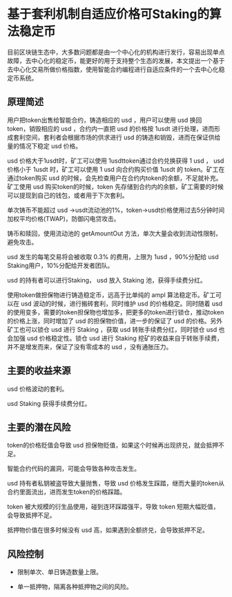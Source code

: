 # 基于套利机制自适应价格可Staking的算法稳定币

目前区块链生态中，大多数问题都是由一个中心化的机构进行发行，容易出现单点故障，去中心化的稳定币，能更好的用于支持整个生态的发展，本文提出一个基于去中心化交易所做价格指数，使用智能合约编程进行自适应条件的一个去中心化稳定币系统。

## 原理简述

用户把token出售给智能合约，铸造相应的 usd ，用户可以使用 usd 换回 token，销毁相应的  usd ，合约内一直把 usd 的价格按 1usdt 进行处理，进而形成套利空间，套利者会根据市场的供求进行 usd 的铸造和销毁，进而在保证供给量的情况下稳定 usd 价格。

 usd 价格大于1usdt时，矿工可以使用 1usdttoken通过合约兑换获得 1 usd ， usd  价格小于 1usdt 时，矿工可以使用 1 usd  向合约购买价值 1usdt 的 token。矿工在通过token购买 usd 的时候，会先检查用户在合约内token的余额，不足就补充。矿工使用 usd 购买token的时候，token 先存储到合约内的余额，矿工需要的时候可以提现到自己的钱包，或者用于下次套利。

单次铸币不能超过 usd ->usdt流动池的1%，token->usdt价格使用过去5分钟时间加权平均价格(TWAP)，防御闪电贷攻击。

铸币和赎回，使用流动池的 getAmountOut 方法，单次大量会收到流动性限制，避免攻击。

 usd  发生的每笔交易将会被收取 0.3% 的费用，上限为 1usd ，90%分配给 usd Staking用户，10%分配给开发者团队。

 usd  的持有者可以进行Staking， usd 放入 Staking 池，获得手续费分红。

使用token做担保物进行铸造稳定币，远高于比单纯的 ampl 算法稳定币。矿工可以在 usd 波动的时候，进行搬砖套利，同时维护 usd 的价格稳定。同时随着 usd 的使用变多，需要的token担保物也增加多，把更多的token进行锁仓，推动token的价格上涨，同时增加了 usd 的担保物价值，进一步的保证了 usd 的价格。另外矿工也可以锁仓 usd 进行 Staking ，获取 usd 转账手续费分红，同时锁仓 usd 也会加强 usd 价格稳定性。锁仓 usd 进行 Staking 挖矿的收益来自于转账手续费，并不是增发而来，保证了没有零成本的 usd ，没有通胀压力。

## 主要的收益来源

 usd  价格波动的套利。

 usd  Staking 获得手续费分红。

## 主要的潜在风险

token的价格贬值会导致 usd 担保物贬值，如果这个时候再出现挤兑，就会抵押不足。

智能合约代码的漏洞，可能会导致各种攻击发生。

usd 持有者私钥被盗导致大量抛售，导致 usd 价格发生踩踏，继而大量的token从合约里面流出，进而发生token的价格踩踏。

token 被大规模的衍生品使用，碰到连环踩踏强平，导致 token 短期大幅贬值，会导致抵押不足。

抵押物价值在很多时候没有 usd 高，如果遇到全额挤兑，会导致抵押不足。

## 风险控制

* 限制单次、单日铸造数量上限。

* 单一抵押物，隔离各种抵押物之间的风险。